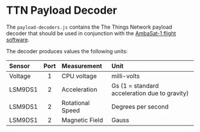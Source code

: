 # TTN Payload Decoder
The `payload-decoders.js` contains the The Things Network payload decoder that should be used in conjunction with the [AmbaSat-1 flight software](../../satellite-software/). 

The decoder produces values the following units:

| Sensor | Port | Measurement | Unit |
|:--|:-:|:--|:--|
| Voltage | 1 | CPU voltage | milli-volts |
| LSM9DS1 | 2 | Acceleration | Gs (1 = standard acceleration due to gravity) |
| LSM9DS1 | 2 | Rotational Speed | Degrees per second |
| LSM9DS1 | 2 | Magnetic Field | Gauss |